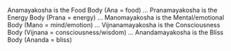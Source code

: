 Anamayakosha is the Food Body (Ana = food) ...
Pranamayakosha is the Energy Body (Prana = energy) ...
Manomayakosha is the Mental/emotional Body (Mano = mind/emotion) ...
Vijnanamayakosha is the Consciousness Body (Vijnana = consciousness/wisdom) ...
Anandamayakosha is the Bliss Body (Ananda = bliss)
